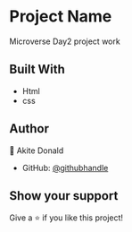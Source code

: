 # Project Name

Microverse Day2 project work


## Built With

- Html
- css

## Author

👤 Akite Donald

- GitHub: [@githubhandle](https://github.com/quavo19)



## Show your support

Give a ⭐️ if you like this project!
